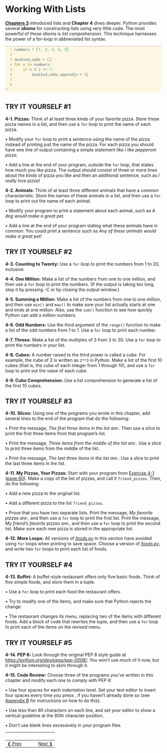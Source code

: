 # Working With Lists 
**[Chapters 3](../chapter_03/README.md)** introduced lists and **Chapter 4**
dives deeper. Python provides several **idioms** for constructing lists using very little code. The most powerful of these idioms is *list comprehension*.
This technique harnesses the power of a for-loop in abbreviated list syntax.

![List Comprehension](list-comprehension-condition.gif)

TRY IT YOURSELF \#1
-------------------

<span id="ch4exe1"></span>**4-1. Pizzas:** Think of at least three kinds of your favorite pizza. Store these pizza names in a list, and then use a `for` loop to print the name of each pizza.

• Modify your `for` loop to print a sentence using the name of the pizza instead of printing just the name of the pizza. For each pizza you should have one line of output containing a simple statement like *I like pepperoni pizza*.

• Add a line at the end of your program, outside the `for` loop, that states how much you like pizza. The output should consist of three or more lines about the kinds of pizza you like and then an additional sentence, such as *I really love pizza!*

<span id="ch4exe2"></span>**4-2. Animals:** Think of at least three different animals that have a common characteristic. Store the names of these animals in a list, and then use a `for` loop to print out the name of each animal.

• Modify your program to print a statement about each animal, such as *A dog would make a great pet.*

• Add a line at the end of your program stating what these animals have in common. You could print a sentence such as *Any of these animals would make a great pet!*

TRY IT YOURSELF \#2
-------------------

<span id="ch4exe3"></span>**4-3. Counting to Twenty:** Use a `for` loop to print the numbers from 1 to 20, inclusive.

<span id="ch4exe4"></span>**4-4. One Million:** Make a list of the numbers from one to one million, and then use a `for` loop to print the numbers. (If the output is taking too long, stop it by pressing -C or by closing the output window.)

<span id="ch4exe5"></span>**4-5. Summing a Million:** Make a list of the numbers from one to one million, and then use `min()` and `max()` to make sure your list actually starts at one and ends at one million.
Also, use the `sum()` function to see how quickly Python can add a million numbers.

<span id="ch4exe6"></span>**4-6. Odd Numbers:** Use the third argument of the `range()` function to make a list of the odd numbers from 1 to 1.  Use a `for` loop to print each number.

<span id="ch4exe7"></span>**4-7. Threes:** Make a list of the multiples of 3 from 3 to 30. Use a `for` loop to print the numbers in your list.

<span id="ch4exe8"></span>**4-8. Cubes:** A number raised to the third power is called a *cube*. For example, the cube of 2 is written as `2**3` in Python. Make a list of the first 10 cubes (that is, the cube of each integer from 1 through 10), and use a `for` loop to print out the value of each cube.

<span id="ch4exe9"></span>**4-9. Cube Comprehension:** Use a list comprehension to generate a list of the first 10 cubes.

TRY IT YOURSELF \#3
-------------------

<span id="ch4exe10"></span>**4-10. Slices:** Using one of the programs you wrote in this chapter, add several lines to the end of the program that do the following:

• Print the message, *The first three items in the list are:*. Then use a slice to print the first three items from that program’s list.

• Print the message, *Three items from the middle of the list are:*. Use a slice to print three items from the middle of the list.

• Print the message, *The last three items in the list are:*. Use a slice to print the last three items in the list.

<span id="ch4exe11"></span>**4-11. My Pizzas, Your Pizzas:** Start with your program from [Exercise 4-1](#ch4exe1) ([page 60](#page_60)). Make a copy of the list of pizzas, and call it `friend_pizzas`. Then, do the following:

• Add a new pizza to the original list.

• Add a different pizza to the list `friend_pizzas`.

• Prove that you have two separate lists. Print the message, *My favorite pizzas are:*, and then use a `for` loop to print the first list. Print the message, *My friend’s favorite pizzas are:*, and then use a `for` loop to print the second list. Make sure each new pizza is stored in the appropriate list.

<span id="ch4exe12"></span>**4-12. More Loops:** All versions of [*foods.py*](foods.py) in this section have avoided using `for` loops when printing to save space. Choose a version of [*foods.py*](foods.py), and write two `for` loops to print each list of foods.

TRY IT YOURSELF \#4
-------------------

<span id="ch4exe13"></span>**4-13. Buffet:** A buffet-style restaurant offers only five basic foods. Think of five simple foods, and store them in a tuple.

• Use a `for` loop to print each food the restaurant offers.

• Try to modify one of the items, and make sure that Python rejects the change.

• The restaurant changes its menu, replacing two of the items with different foods. Add a block of code that rewrites the tuple, and then use a `for` loop to print each of the items on the revised menu.

<span id="page_74"></span>

TRY IT YOURSELF \#5
-------------------

<span id="ch4exe14"></span>**4-14. PEP 8:** Look through the original PEP 8 style guide at *<https://python.org/dev/peps/pep-0008/>*. You won’t use much of it now, but it might be interesting to skim through it.

<span id="ch4exe15"></span>**4-15. Code Review:** Choose three of the programs you’ve written in this chapter and modify each one to comply with PEP 8:

• Use four spaces for each indentation level. Set your text editor to insert four spaces every time you press ,
if you haven’t already done so (see [Appendix B](../appendix_b/README.md) for instructions on how to do this).

• Use less than 80 characters on each line, and set your editor to show a vertical guideline at the 80th character position.

• Don’t use blank lines excessively in your program files.


&nbsp; | &nbsp; | &nbsp; | &nbsp;
----|----|----|----
[&#10094; Prev](../../../pcc-chapter-03)| &nbsp; | &nbsp; | &nbsp;[Next &#10095;](../../../pcc-chapter-05)
